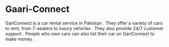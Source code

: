 # Gaari-Connect
GariConnect is a car rental service in Pakistan . They offer a variety of cars to rent, from 7-seaters to luxury vehicles .  They also provide 24/7 customer support . People who own cars can also list their car on GariConnect to make money .
